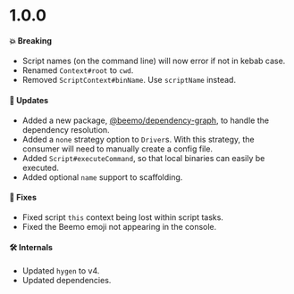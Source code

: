 # 1.0.0

#### 💥 Breaking

- Script names (on the command line) will now error if not in kebab case.
- Renamed `Context#root` to `cwd`.
- Removed `ScriptContext#binName`. Use `scriptName` instead.

#### 🚀 Updates

- Added a new package,
  [@beemo/dependency-graph](https://www.npmjs.com/package/@beemo/dependency-graph), to handle the
  dependency resolution.
- Added a `none` strategy option to `Driver`s. With this strategy, the consumer will need to
  manually create a config file.
- Added `Script#executeCommand`, so that local binaries can easily be executed.
- Added optional `name` support to scaffolding.

#### 🐞 Fixes

- Fixed script `this` context being lost within script tasks.
- Fixed the Beemo emoji not appearing in the console.

#### 🛠 Internals

- Updated `hygen` to v4.
- Updated dependencies.
